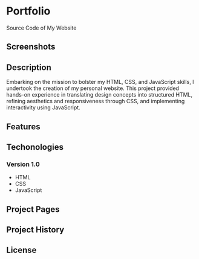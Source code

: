 # Portfolio

Source Code of My Website

## Screenshots

## Description
Embarking on the mission to bolster my HTML, CSS, and JavaScript skills, I undertook the creation of my personal website. This project provided hands-on experience in translating design concepts into structured HTML, refining aesthetics and responsiveness through CSS, and implementing interactivity using JavaScript.

## Features

## Techonologies
### Version 1.0
* HTML
* CSS
* JavaScript

## Project Pages

## Project History

## License
